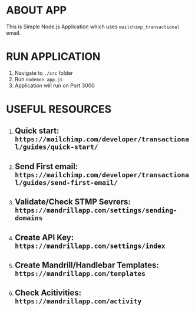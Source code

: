 
# ABOUT APP

This is Simple Node.js Application which uses `mailchimp_transactional` email.

# RUN APPLICATION

1. Navigate to `./src` folder
2. Run `nodemon app.js`
3. Application will run on Port 3000


# USEFUL RESOURCES

1. ## Quick start: `https://mailchimp.com/developer/transactional/guides/quick-start/`

2. ## Send First email: `https://mailchimp.com/developer/transactional/guides/send-first-email/`

3. ## Validate/Check STMP Sevrers: `https://mandrillapp.com/settings/sending-domains`

4. ## Create API Key: `https://mandrillapp.com/settings/index`

5. ## Create Mandrill/Handlebar Templates: `https://mandrillapp.com/templates`

6. ## Check Acitivities: `https://mandrillapp.com/activity`